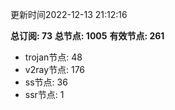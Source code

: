 更新时间2022-12-13 21:12:16

**总订阅: 73**
**总节点: 1005**
**有效节点: 261**
- trojan节点: 48
- v2ray节点: 176
- ss节点: 36
- ssr节点: 1
